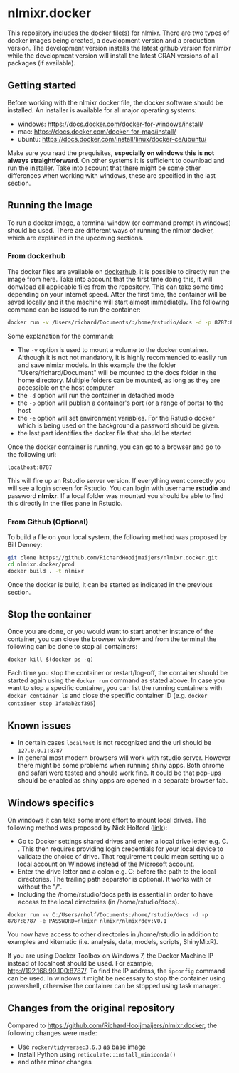 # nlmixr.docker

This repository includes the docker file(s) for nlmixr. There are two types of docker images being created, a development version and a production version.
The development version installs the latest github version for nlmixr while the development version will install the latest CRAN versions of all packages (if available).

## Getting started

Before working with the nlmixr docker file, the docker software should be installed. An installer is available for all major operating systems:

- windows: <https://docs.docker.com/docker-for-windows/install/>
- mac: <https://docs.docker.com/docker-for-mac/install/>
- ubuntu: <https://docs.docker.com/install/linux/docker-ce/ubuntu/>

Make sure you read the prequisites, **especially on windows this is not always straightforward**. On other systems it is sufficient to download and run the installer.
Take into account that there might be some other differences when working with windows, these are specified in the last section.

## Running the Image

To run a docker image, a terminal window (or command prompt in windows) should be used. There are different ways of running the nlmixr docker, which are explained in the upcoming sections.

### From dockerhub

The docker files are available on [dockerhub](https://hub.docker.com/). it is possible to directly run the image from here.
Take into account that the first time doing this, it will donwload all applicable files from the repository. This can take some time depending on your internet speed. After the first time, the container will be saved locally and it the machine will start almost immediately.
The following command can be issued to run the container:

```bash
docker run -v /Users/richard/Documents/:/home/rstudio/docs -d -p 8787:8787 -e PASSWORD=nlmixr nlmixr/nlmixrdev:V0.2
```

Some explanation for the command:

- The `-v` option is used to mount a volume to the docker container. Although it is not not mandatory, it is highly recommended to easily run and save nlmixr models. In this example the the folder "Users/richard/Document" will be mounted to the docs folder in the home directory. Multiple folders can be mounted, as long as they are accessible on the host computer
- the `-d` option will run the container in detached mode
- the `-p` option will publish a container's port (or a range of ports) to the host
- the `-e` option will set environment variables. For the Rstudio docker which is being used on the background a password should be given.
- the last part identifies the docker file that should be started

Once the docker container is running, you can go to a browser and go to the following url:

`localhost:8787`

This will fire up an Rstudio server version. If everything went correctly you will see a login screen for Rstudio. You can login with username **rstudio** and password **nlmixr**. If a local folder was mounted you should be able to find this directly in the files pane in Rstudio.

### From Github (Optional)

To build a file on your local system, the following method was proposed by Bill Denney:

```bash
git clone https://github.com/RichardHooijmaijers/nlmixr.docker.git
cd nlmixr.docker/prod
docker build . -t nlmixr
```

Once the docker is build, it can be started as indicated in the previous section.


## Stop the container

Once you are done, or you would want to start another instance of the container, you can close the browser window and from the terminal the following can be done to stop all containers:

`docker kill $(docker ps -q)`

Each time you stop the container or restart/log-off, the container should be started again using the `docker run` command as stated above.
In case you want to stop a specific container, you can list the running containers with `docker container ls` and close the specific container ID (e.g. `docker container stop 1fa4ab2cf395`)

## Known issues

- In certain cases `localhost` is not recognized and the url should be `127.0.0.1:8787`
- In general most modern browsers will work with rstudio server. However there might be some problems when running shiny apps. Both chrome and safari were tested and should work fine. It could be that pop-ups should be enabled as shiny apps are opened in a separate browser tab.

## Windows specifics

On windows it can take some more effort to mount local drives. The following method was proposed by Nick Holford ([link](https://github.com/nlmixrdevelopment/nlmixr/issues/71#issuecomment-414675224)):

- Go to Docker settings shared drives and enter a local drive letter e.g. C. . This then requires providing login credentials for your local device to validate the choice of drive. That requirement could mean setting up a local account on Windows instead of the Microsoft account.
- Enter the drive letter and a colon e.g. C: before the path to the local directories. The trailing path separator is optional. It works with or without the "/".
- Including the /home/rstudio/docs path is essential in order to have access to the local directories (in /home/rstudio/docs).

`docker run -v C:/Users/nholf/Documents:/home/rstudio/docs -d -p 8787:8787 -e PASSWORD=nlmixr nlmixr/nlmixrdev:V0.1`

You now have access to other directories in /home/rstudio in addition to examples and kitematic (i.e. analysis, data, models, scripts, ShinyMixR).

If you are using Docker Toolbox on Windows 7, the Docker Machine IP instead of localhost should be used. For example, http://192.168.99.100:8787/. To find the IP address, the `ipconfig` command can be used. In windows it might be necessary to stop the container using powershell, otherwise the container can be stopped using task manager.

## Changes from the original repository
 
 Compared to <https://github.com/RichardHooijmaijers/nlmixr.docker>, the following changes were made:
 
 - Use `rocker/tidyverse:3.6.3` as base image
 - Install Python using `reticulate::install_miniconda()`
 - and other minor changes

